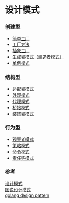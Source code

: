 设计模式
=========

### 创建型

- [简单工厂](./01-simple-factory)
- [工厂方法](./02-factory-method)
- [抽象工厂](./03-abstract-factory)
- [生成器模式（建造者模式）](./04-builder)
- [单例模式](./05-singleton)


### 结构型

- [适配器模式](./06-adapter)
- [外观模式](./07-facade)
- [代理模式](./08-proxy)
- [桥接模式](./09-bridge)
- [装饰器模式](./10-decorator)


### 行为型

- [观察者模式](./11-observer)
- [策略模式](./12-strategy)
- [命令模式](./13-command)
- [责任链模式](./14-chain-of-responsibility)


### 参考
[设计模式](https://www.wikiwand.com/zh-hans/%E8%AE%BE%E8%AE%A1%E6%A8%A1%E5%BC%8F%EF%BC%9A%E5%8F%AF%E5%A4%8D%E7%94%A8%E9%9D%A2%E5%90%91%E5%AF%B9%E8%B1%A1%E8%BD%AF%E4%BB%B6%E7%9A%84%E5%9F%BA%E7%A1%80)  
[图说设计模式](https://design-patterns.readthedocs.io/zh_CN/latest/index.html)  
[golang design pattern](https://github.com/senghoo/golang-design-pattern.git)

